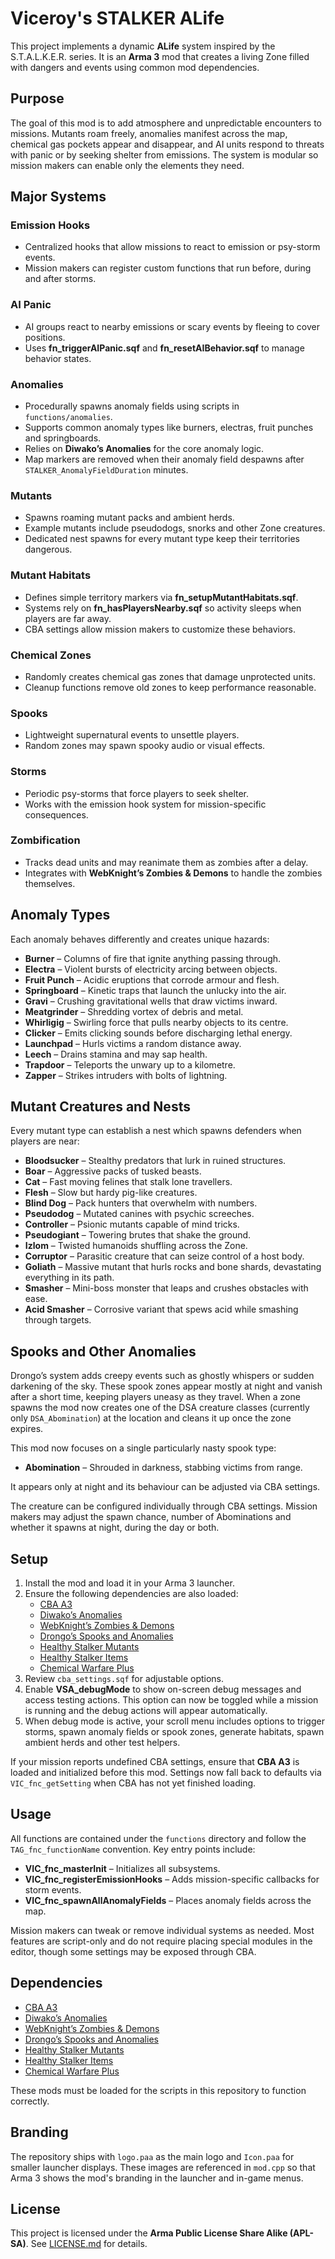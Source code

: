 # Viceroy's STALKER ALife

This project implements a dynamic **ALife** system inspired by the S.T.A.L.K.E.R. series. It is an **Arma 3** mod that creates a living Zone filled with dangers and events using common mod dependencies.

## Purpose

The goal of this mod is to add atmosphere and unpredictable encounters to missions. Mutants roam freely, anomalies manifest across the map, chemical gas pockets appear and disappear, and AI units respond to threats with panic or by seeking shelter from emissions. The system is modular so mission makers can enable only the elements they need.

## Major Systems

### Emission Hooks
* Centralized hooks that allow missions to react to emission or psy-storm events.
* Mission makers can register custom functions that run before, during and after storms.

### AI Panic
* AI groups react to nearby emissions or scary events by fleeing to cover positions.
* Uses **fn_triggerAIPanic.sqf** and **fn_resetAIBehavior.sqf** to manage behavior states.

### Anomalies
* Procedurally spawns anomaly fields using scripts in `functions/anomalies`.
* Supports common anomaly types like burners, electras, fruit punches and springboards.
* Relies on **Diwako’s Anomalies** for the core anomaly logic.
* Map markers are removed when their anomaly field despawns after `STALKER_AnomalyFieldDuration` minutes.

### Mutants
* Spawns roaming mutant packs and ambient herds.
* Example mutants include pseudodogs, snorks and other Zone creatures.
* Dedicated nest spawns for every mutant type keep their territories dangerous.

### Mutant Habitats
* Defines simple territory markers via **fn_setupMutantHabitats.sqf**.
* Systems rely on **fn_hasPlayersNearby.sqf** so activity sleeps when players are far away.
* CBA settings allow mission makers to customize these behaviors.

### Chemical Zones
* Randomly creates chemical gas zones that damage unprotected units.
* Cleanup functions remove old zones to keep performance reasonable.

### Spooks
* Lightweight supernatural events to unsettle players.
* Random zones may spawn spooky audio or visual effects.

### Storms
* Periodic psy-storms that force players to seek shelter.
* Works with the emission hook system for mission-specific consequences.

### Zombification
* Tracks dead units and may reanimate them as zombies after a delay.
* Integrates with **WebKnight’s Zombies & Demons** to handle the zombies themselves.

## Anomaly Types
Each anomaly behaves differently and creates unique hazards:

* **Burner** – Columns of fire that ignite anything passing through.
* **Electra** – Violent bursts of electricity arcing between objects.
* **Fruit Punch** – Acidic eruptions that corrode armour and flesh.
* **Springboard** – Kinetic traps that launch the unlucky into the air.
* **Gravi** – Crushing gravitational wells that draw victims inward.
* **Meatgrinder** – Shredding vortex of debris and metal.
* **Whirligig** – Swirling force that pulls nearby objects to its centre.
* **Clicker** – Emits clicking sounds before discharging lethal energy.
* **Launchpad** – Hurls victims a random distance away.
* **Leech** – Drains stamina and may sap health.
* **Trapdoor** – Teleports the unwary up to a kilometre.
* **Zapper** – Strikes intruders with bolts of lightning.

## Mutant Creatures and Nests
Every mutant type can establish a nest which spawns defenders when players are near:

* **Bloodsucker** – Stealthy predators that lurk in ruined structures.
* **Boar** – Aggressive packs of tusked beasts.
* **Cat** – Fast moving felines that stalk lone travellers.
* **Flesh** – Slow but hardy pig-like creatures.
* **Blind Dog** – Pack hunters that overwhelm with numbers.
* **Pseudodog** – Mutated canines with psychic screeches.
* **Controller** – Psionic mutants capable of mind tricks.
* **Pseudogiant** – Towering brutes that shake the ground.
* **Izlom** – Twisted humanoids shuffling across the Zone.
* **Corruptor** – Parasitic creature that can seize control of a host body.
* **Goliath** – Massive mutant that hurls rocks and bone shards, devastating everything in its path.
* **Smasher** – Mini-boss monster that leaps and crushes obstacles with ease.
* **Acid Smasher** – Corrosive variant that spews acid while smashing through targets.

## Spooks and Other Anomalies
Drongo’s system adds creepy events such as ghostly whispers or sudden darkening of the sky. These spook zones appear mostly at night and vanish after a short time, keeping players uneasy as they travel. When a zone spawns the mod now creates one of the DSA creature classes (currently only `DSA_Abomination`) at the location and cleans it up once the zone expires.

This mod now focuses on a single particularly nasty spook type:
* **Abomination** – Shrouded in darkness, stabbing victims from range.

It appears only at night and its behaviour can be adjusted via CBA settings.

The creature can be configured individually through CBA settings. Mission
makers may adjust the spawn chance, number of Abominations and whether it
spawns at night, during the day or both.

## Setup

1. Install the mod and load it in your Arma 3 launcher.
2. Ensure the following dependencies are also loaded:
   * [CBA A3](https://github.com/CBATeam/CBA_A3)
   * [Diwako’s Anomalies](https://github.com/diwako/Anomaly)
   * [WebKnight’s Zombies & Demons](https://steamcommunity.com/sharedfiles/filedetails/?id=2378964543)
   * [Drongo’s Spooks and Anomalies](https://steamcommunity.com/sharedfiles/filedetails/?id=2262255106)
   * [Healthy Stalker Mutants](https://steamcommunity.com/sharedfiles/filedetails/?id=3105717594)
   * [Healthy Stalker Items](https://steamcommunity.com/sharedfiles/filedetails/?id=3105592413)
   * [Chemical Warfare Plus](https://steamcommunity.com/sharedfiles/filedetails/?id=3295358796)
3. Review `cba_settings.sqf` for adjustable options.
4. Enable **VSA_debugMode** to show on-screen debug messages and access testing actions.
   This option can now be toggled while a mission is running and the debug
   actions will appear automatically.
5. When debug mode is active, your scroll menu includes options to trigger storms, spawn anomaly fields or spook zones, generate habitats, spawn ambient herds and other test helpers.

If your mission reports undefined CBA settings, ensure that **CBA A3** is loaded and initialized before this mod. Settings now fall back to defaults via `VIC_fnc_getSetting` when CBA has not yet finished loading.

## Usage

All functions are contained under the `functions` directory and follow the `TAG_fnc_functionName` convention. Key entry points include:

* **VIC_fnc_masterInit** – Initializes all subsystems.
* **VIC_fnc_registerEmissionHooks** – Adds mission-specific callbacks for storm events.
* **VIC_fnc_spawnAllAnomalyFields** – Places anomaly fields across the map.

Mission makers can tweak or remove individual systems as needed. Most features are script-only and do not require placing special modules in the editor, though some settings may be exposed through CBA.

## Dependencies

   * [CBA A3](https://github.com/CBATeam/CBA_A3)
   * [Diwako’s Anomalies](https://github.com/diwako/Anomaly)
   * [WebKnight’s Zombies & Demons](https://steamcommunity.com/sharedfiles/filedetails/?id=2378964543)
   * [Drongo’s Spooks and Anomalies](https://steamcommunity.com/sharedfiles/filedetails/?id=2262255106)
   * [Healthy Stalker Mutants](https://steamcommunity.com/sharedfiles/filedetails/?id=3105717594)
   * [Healthy Stalker Items](https://steamcommunity.com/sharedfiles/filedetails/?id=3105592413)
   * [Chemical Warfare Plus](https://steamcommunity.com/sharedfiles/filedetails/?id=3295358796)

These mods must be loaded for the scripts in this repository to function correctly.

## Branding

The repository ships with `logo.paa` as the main logo and `Icon.paa` for smaller
launcher displays. These images are referenced in `mod.cpp` so that Arma 3
shows the mod's branding in the launcher and in-game menus.

## License

This project is licensed under the **Arma Public License Share Alike (APL-SA)**.
See [LICENSE.md](LICENSE.md) for details.
